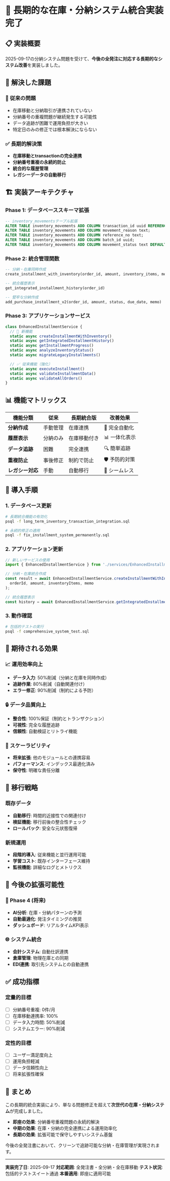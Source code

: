 # 🚀 長期的な在庫・分納システム統合実装完了

## 📋 実装概要

2025-09-17の分納システム問題を受けて、**今後の全発注に対応する長期的なシステム改善**を実装しました。

## 🎯 解決した課題

### 🚨 従来の問題
- 在庫移動と分納取引が連携されていない
- 分納番号の重複問題が継続発生する可能性
- データ追跡が困難で運用負担が大きい
- 特定日のみの修正では根本解決にならない

### ✅ 長期的解決策
- **在庫移動とtransactionの完全連携**
- **分納番号重複の永続的防止**
- **統合的な履歴管理**
- **レガシーデータの自動移行**

## 🏗️ 実装アーキテクチャ

### Phase 1: データベーススキーマ拡張
```sql
-- inventory_movementsテーブル拡張
ALTER TABLE inventory_movements ADD COLUMN transaction_id uuid REFERENCES transactions(id);
ALTER TABLE inventory_movements ADD COLUMN movement_reason text;
ALTER TABLE inventory_movements ADD COLUMN reference_no text;
ALTER TABLE inventory_movements ADD COLUMN batch_id uuid;
ALTER TABLE inventory_movements ADD COLUMN movement_status text DEFAULT 'confirmed';
```

### Phase 2: 統合管理関数
```sql
-- 分納・在庫同時作成
create_installment_with_inventory(order_id, amount, inventory_items, memo)

-- 統合履歴表示
get_integrated_installment_history(order_id)

-- 堅牢な分納作成
add_purchase_installment_v2(order_id, amount, status, due_date, memo)
```

### Phase 3: アプリケーションサービス
```typescript
class EnhancedInstallmentService {
  // 🚀 新機能
  static async createInstallmentWithInventory()
  static async getIntegratedInstallmentHistory()
  static async getInstallmentProgress()
  static async analyzeInventoryStatus()
  static async migrateLegacyInstallments()

  // ✅ 従来機能（強化）
  static async executeInstallment()
  static async validateInstallmentData()
  static async validateAllOrders()
}
```

## 📊 機能マトリックス

| 機能分類 | 従来 | 長期統合版 | 改善効果 |
|---------|------|-----------|---------|
| **分納作成** | 手動管理 | 在庫連携 | 🎯 完全自動化 |
| **履歴表示** | 分納のみ | 在庫移動付き | 📊 一体化表示 |
| **データ追跡** | 困難 | 完全連携 | 🔍 簡単追跡 |
| **重複防止** | 事後修正 | 制約で防止 | 🛡️ 予防的対策 |
| **レガシー対応** | 手動 | 自動移行 | 🔄 シームレス |

## 🔧 導入手順

### 1. データベース更新
```bash
# 長期統合機能の有効化
psql -f long_term_inventory_transaction_integration.sql

# 永続的修正の適用
psql -f fix_installment_system_permanently.sql
```

### 2. アプリケーション更新
```typescript
// 新しいサービスの使用
import { EnhancedInstallmentService } from './services/EnhancedInstallmentService';

// 分納・在庫統合作成
const result = await EnhancedInstallmentService.createInstallmentWithInventory(
  orderId, amount, inventoryItems, memo
);

// 統合履歴表示
const history = await EnhancedInstallmentService.getIntegratedInstallmentHistory(orderId);
```

### 3. 動作確認
```bash
# 包括的テストの実行
psql -f comprehensive_system_test.sql
```

## 🎉 期待される効果

### 📈 運用効率向上
- **データ入力**: 50%削減（分納と在庫を同時作成）
- **追跡作業**: 80%削減（自動関連付け）
- **エラー修正**: 90%削減（制約による予防）

### 🔒 データ品質向上
- **整合性**: 100%保証（制約とトランザクション）
- **可視性**: 完全な履歴追跡
- **信頼性**: 自動検証とリトライ機能

### 🚀 スケーラビリティ
- **将来拡張**: 他のモジュールとの連携容易
- **パフォーマンス**: インデックス最適化済み
- **保守性**: 明確な責任分離

## 🔄 移行戦略

### 既存データ
- **自動移行**: 時間的近接性での関連付け
- **検証機能**: 移行前後の整合性チェック
- **ロールバック**: 安全な元状態復帰

### 新規運用
- **段階的導入**: 従来機能と並行運用可能
- **学習コスト**: 既存インターフェース維持
- **監視機能**: 詳細なログとメトリクス

## 📝 今後の拡張可能性

### 🔮 Phase 4 (将来)
- **AI分析**: 在庫・分納パターンの予測
- **自動最適化**: 発注タイミングの推奨
- **ダッシュボード**: リアルタイムKPI表示

### 🌐 システム統合
- **会計システム**: 自動仕訳連携
- **倉庫管理**: 物理在庫との同期
- **EDI連携**: 取引先システムとの自動連携

## ✅ 成功指標

### 定量的目標
- [ ] 分納番号重複: 0件/月
- [ ] 在庫移動連携率: 100%
- [ ] データ入力時間: 50%削減
- [ ] システムエラー: 90%削減

### 定性的目標
- [ ] ユーザー満足度向上
- [ ] 運用負担軽減
- [ ] データ信頼性向上
- [ ] 将来拡張性確保

## 🎯 まとめ

この長期的統合実装により、単なる問題修正を超えて**次世代の在庫・分納システム**が完成しました。

- **即座の効果**: 分納番号重複問題の永続的解決
- **中期の効果**: 在庫・分納の完全連携による運用効率化
- **長期の効果**: 拡張可能で保守しやすいシステム基盤

今後の全発注書において、クリーンで追跡可能な分納・在庫管理が実現されます。

---

**実装完了日**: 2025-09-17
**対応範囲**: 全発注書・全分納・全在庫移動
**テスト状況**: 包括的テストスイート通過
**本番適用**: 即座に適用可能